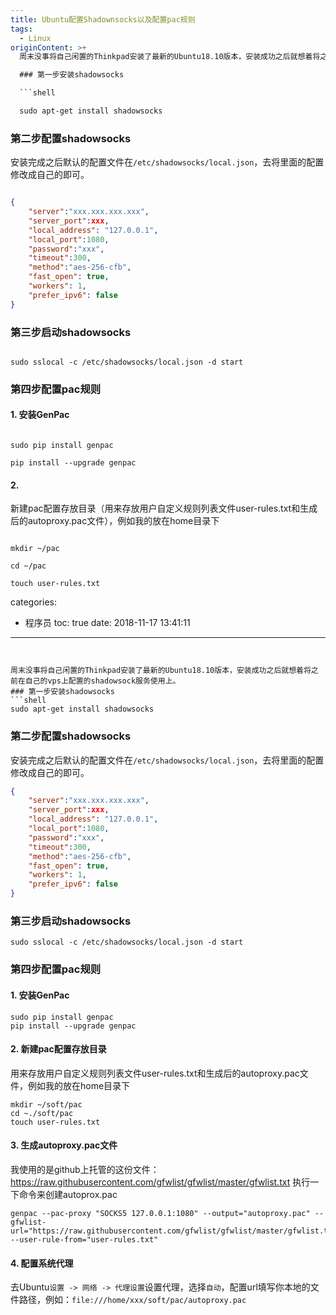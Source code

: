 ```yaml
---
title: Ubuntu配置Shadownsocks以及配置pac规则
tags:
  - Linux
originContent: >+
  周末没事将自己闲置的Thinkpad安装了最新的Ubuntu18.10版本，安装成功之后就想着将之前在自己的vps上配置的shadowsock服务使用上。

  ### 第一步安装shadowsocks

  ```shell

  sudo apt-get install shadowsocks

  ```


  ### 第二步配置shadowsocks

  安装完成之后默认的配置文件在`/etc/shadowsocks/local.json`，去将里面的配置修改成自己的即可。

  ```json

  {
      "server":"xxx.xxx.xxx.xxx",
      "server_port":xxx,
      "local_address": "127.0.0.1",
      "local_port":1080,
      "password":"xxx",
      "timeout":300,
      "method":"aes-256-cfb",
      "fast_open": true,
      "workers": 1,
      "prefer_ipv6": false
  }

  ```


  ### 第三步启动shadowsocks

  ```shell

  sudo sslocal -c /etc/shadowsocks/local.json -d start

  ```


  ### 第四步配置pac规则

  #### 1. 安装GenPac

  ```shell

  sudo pip install genpac

  pip install --upgrade genpac

  ```

  #### 2.
  新建pac配置存放目录（用来存放用户自定义规则列表文件user-rules.txt和生成后的autoproxy.pac文件），例如我的放在home目录下

  ```

  mkdir ~/pac

  cd ~/pac

  touch user-rules.txt

  ```


categories:
  - 程序员
toc: true
date: 2018-11-17 13:41:11
---
```


周末没事将自己闲置的Thinkpad安装了最新的Ubuntu18.10版本，安装成功之后就想着将之前在自己的vps上配置的shadowsock服务使用上。
### 第一步安装shadowsocks
```shell
sudo apt-get install shadowsocks
```

### 第二步配置shadowsocks
安装完成之后默认的配置文件在`/etc/shadowsocks/local.json`，去将里面的配置修改成自己的即可。
```json
{
    "server":"xxx.xxx.xxx.xxx",
    "server_port":xxx,
    "local_address": "127.0.0.1",
    "local_port":1080,
    "password":"xxx",
    "timeout":300,
    "method":"aes-256-cfb",
    "fast_open": true,
    "workers": 1,
    "prefer_ipv6": false
}
```

### 第三步启动shadowsocks
```shell
sudo sslocal -c /etc/shadowsocks/local.json -d start
```

### 第四步配置pac规则
#### 1. 安装GenPac
```shell
sudo pip install genpac
pip install --upgrade genpac
```
#### 2. 新建pac配置存放目录
用来存放用户自定义规则列表文件user-rules.txt和生成后的autoproxy.pac文件，例如我的放在home目录下
```
mkdir ~/soft/pac
cd ~./soft/pac
touch user-rules.txt
```

#### 3. 生成autoproxy.pac文件
我使用的是github上托管的这份文件：https://raw.githubusercontent.com/gfwlist/gfwlist/master/gfwlist.txt
执行一下命令来创建autoprox.pac
```shell
genpac --pac-proxy "SOCKS5 127.0.0.1:1080" --output="autoproxy.pac" --gfwlist-url="https://raw.githubusercontent.com/gfwlist/gfwlist/master/gfwlist.txt" --user-rule-from="user-rules.txt"
```

#### 4. 配置系统代理

去Ubuntu`设置 -> 网络 -> 代理设置`设置代理，选择`自动`，配置url填写你本地的文件路径，例如：`file:///home/xxx/soft/pac/autoproxy.pac`



